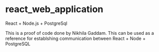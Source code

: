 # react_web_application
React + Node.js + PostgreSql

This is a proof of code done by Nikhila Gaddam.
This can be used as a reference for establshing communication between React + Node + PostgreSQL



